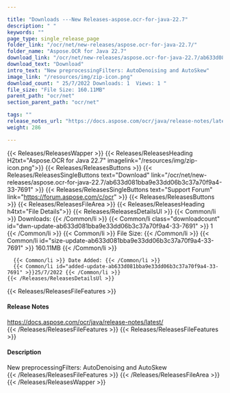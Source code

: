 ```yaml
---

title: "Downloads ---New Releases-aspose.ocr-for-java-22.7"
description: " "
keywords: ""
page_type: single_release_page
folder_link: "/ocr/net/new-releases/aspose.ocr-for-java-22.7/"
folder_name: "Aspose.OCR for Java 22.7"
download_link: "/ocr/net/new-releases/aspose.ocr-for-java-22.7/ab633d081bba9e33dd06b3c37a70f9a4-33-7691"
download_text: "Download"
intro_text: "New preprocessingFilters: AutoDenoising and AutoSkew"
image_link: "/resources/img/zip-icon.png"
download_count: " 25/7/2022 Downloads: 1  Views: 1 "
file_size: "File Size: 160.11MB"
parent_path: "ocr/net"
section_parent_path: "ocr/net"

tags: ""
release_notes_url: "https://docs.aspose.com/ocr/java/release-notes/latest/"
weight: 286

---
```


{{< Releases/ReleasesWapper >}}
  {{< Releases/ReleasesHeading H2txt="Aspose.OCR for Java 22.7" imagelink="/resources/img/zip-icon.png">}}
  {{< Releases/ReleasesButtons >}}
    {{< Releases/ReleasesSingleButtons text="Download" link="/ocr/net/new-releases/aspose.ocr-for-java-22.7/ab633d081bba9e33dd06b3c37a70f9a4-33-7691" >}}
    {{< Releases/ReleasesSingleButtons text="Support Forum" link="https://forum.aspose.com/c/ocr" >}}
  {{< Releases/ReleasesButtons >}}
  {{< Releases/ReleasesFileArea >}}
    {{< Releases/ReleasesHeading h4txt="File Details">}}
    {{< Releases/ReleasesDetailsUl >}}
      {{< Common/li >}} Downloads: {{< /Common/li >}}
      {{< Common/li class="downloadcount" id="dwn-update-ab633d081bba9e33dd06b3c37a70f9a4-33-7691" >}} 1 {{< /Common/li >}}
      {{< Common/li >}} File Size: {{< /Common/li >}}
      {{< Common/li id="size-update-ab633d081bba9e33dd06b3c37a70f9a4-33-7691" >}} 160.11MB {{< /Common/li >}}

      {{< Common/li >}} Date Added: {{< /Common/li >}}
      {{< Common/li id="added-update-ab633d081bba9e33dd06b3c37a70f9a4-33-7691" >}}25/7/2022 {{< /Common/li >}}
    {{< /Releases/ReleasesDetailsUl >}}

  {{< Releases/ReleasesFileFeatures >}}
      <h4>Release Notes</h4><div><a href='https://docs.aspose.com/ocr/java/release-notes/latest/'>https://docs.aspose.com/ocr/java/release-notes/latest/</a></div>
  {{< /Releases/ReleasesFileFeatures >}}
  {{< Releases/ReleasesFileFeatures >}}
      <h4>Description</h4><div class="HTMLDescription">New preprocessingFilters: AutoDenoising and AutoSkew</div>
  {{< /Releases/ReleasesFileFeatures >}}
 {{< /Releases/ReleasesFileArea >}}
{{< /Releases/ReleasesWapper >}}


